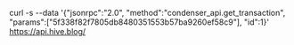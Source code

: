 curl -s --data '{"jsonrpc":"2.0", "method":"condenser_api.get_transaction", "params":["5f338f82f7805db8480351553b57ba9260ef58c9"], "id":1}' https://api.hive.blog/
